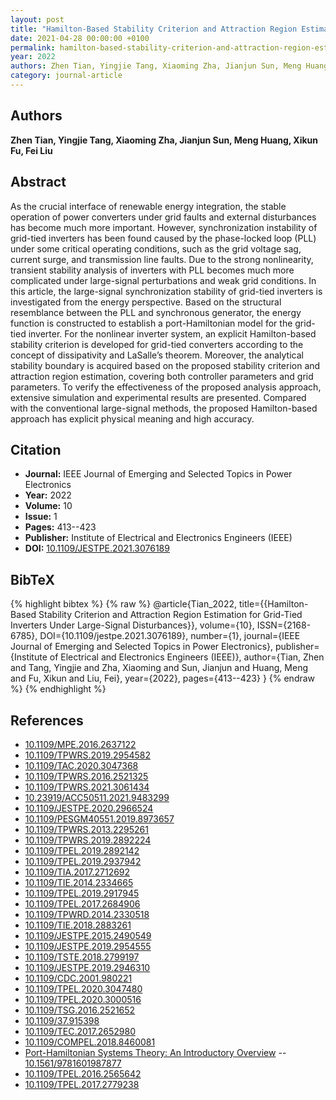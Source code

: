 ```yaml
---
layout: post
title: "Hamilton-Based Stability Criterion and Attraction Region Estimation for Grid-Tied Inverters Under Large-Signal Disturbances"
date: 2021-04-28 00:00:00 +0100
permalink: hamilton-based-stability-criterion-and-attraction-region-estimation-for-grid-tied-inverters-under-large-signal-disturbances
year: 2022
authors: Zhen Tian, Yingjie Tang, Xiaoming Zha, Jianjun Sun, Meng Huang, Xikun Fu, Fei Liu
category: journal-article
---
```

 
## Authors
**Zhen Tian, Yingjie Tang, Xiaoming Zha, Jianjun Sun, Meng Huang, Xikun Fu, Fei Liu**
 
## Abstract
As the crucial interface of renewable energy integration, the stable operation of power converters under grid faults and external disturbances has become much more important. However, synchronization instability of grid-tied inverters has been found caused by the phase-locked loop (PLL) under some critical operating conditions, such as the grid voltage sag, current surge, and transmission line faults. Due to the strong nonlinearity, transient stability analysis of inverters with PLL becomes much more complicated under large-signal perturbations and weak grid conditions. In this article, the large-signal synchronization stability of grid-tied inverters is investigated from the energy perspective. Based on the structural resemblance between the PLL and synchronous generator, the energy function is constructed to establish a port-Hamiltonian model for the grid-tied inverter. For the nonlinear inverter system, an explicit Hamilton-based stability criterion is developed for grid-tied converters according to the concept of dissipativity and LaSalle’s theorem. Moreover, the analytical stability boundary is acquired based on the proposed stability criterion and attraction region estimation, covering both controller parameters and grid parameters. To verify the effectiveness of the proposed analysis approach, extensive simulation and experimental results are presented. Compared with the conventional large-signal methods, the proposed Hamilton-based approach has explicit physical meaning and high accuracy.
 
## Citation
- **Journal:** IEEE Journal of Emerging and Selected Topics in Power Electronics
- **Year:** 2022
- **Volume:** 10
- **Issue:** 1
- **Pages:** 413--423
- **Publisher:** Institute of Electrical and Electronics Engineers (IEEE)
- **DOI:** [10.1109/JESTPE.2021.3076189](https://doi.org/10.1109/JESTPE.2021.3076189)
 
## BibTeX
{% highlight bibtex %}
{% raw %}
@article{Tian_2022,
  title={{Hamilton-Based Stability Criterion and Attraction Region Estimation for Grid-Tied Inverters Under Large-Signal Disturbances}},
  volume={10},
  ISSN={2168-6785},
  DOI={10.1109/jestpe.2021.3076189},
  number={1},
  journal={IEEE Journal of Emerging and Selected Topics in Power Electronics},
  publisher={Institute of Electrical and Electronics Engineers (IEEE)},
  author={Tian, Zhen and Tang, Yingjie and Zha, Xiaoming and Sun, Jianjun and Huang, Meng and Fu, Xikun and Liu, Fei},
  year={2022},
  pages={413--423}
}
{% endraw %}
{% endhighlight %}
 
## References
- [10.1109/MPE.2016.2637122](https://doi.org/10.1109/MPE.2016.2637122)
- [10.1109/TPWRS.2019.2954582](https://doi.org/10.1109/TPWRS.2019.2954582)
- [10.1109/TAC.2020.3047368](https://doi.org/10.1109/TAC.2020.3047368)
- [10.1109/TPWRS.2016.2521325](https://doi.org/10.1109/TPWRS.2016.2521325)
- [10.1109/TPWRS.2021.3061434](https://doi.org/10.1109/TPWRS.2021.3061434)
- [10.23919/ACC50511.2021.9483299](https://doi.org/10.23919/ACC50511.2021.9483299)
- [10.1109/JESTPE.2020.2966524](https://doi.org/10.1109/JESTPE.2020.2966524)
- [10.1109/PESGM40551.2019.8973657](https://doi.org/10.1109/PESGM40551.2019.8973657)
- [10.1109/TPWRS.2013.2295261](https://doi.org/10.1109/TPWRS.2013.2295261)
- [10.1109/TPWRS.2019.2892224](https://doi.org/10.1109/TPWRS.2019.2892224)
- [10.1109/TPEL.2019.2892142](https://doi.org/10.1109/TPEL.2019.2892142)
- [10.1109/TPEL.2019.2937942](https://doi.org/10.1109/TPEL.2019.2937942)
- [10.1109/TIA.2017.2712692](https://doi.org/10.1109/TIA.2017.2712692)
- [10.1109/TIE.2014.2334665](https://doi.org/10.1109/TIE.2014.2334665)
- [10.1109/TPEL.2019.2917945](https://doi.org/10.1109/TPEL.2019.2917945)
- [10.1109/TPEL.2017.2684906](https://doi.org/10.1109/TPEL.2017.2684906)
- [10.1109/TPWRD.2014.2330518](https://doi.org/10.1109/TPWRD.2014.2330518)
- [10.1109/TIE.2018.2883261](https://doi.org/10.1109/TIE.2018.2883261)
- [10.1109/JESTPE.2015.2490549](https://doi.org/10.1109/JESTPE.2015.2490549)
- [10.1109/JESTPE.2019.2954555](https://doi.org/10.1109/JESTPE.2019.2954555)
- [10.1109/TSTE.2018.2799197](https://doi.org/10.1109/TSTE.2018.2799197)
- [10.1109/JESTPE.2019.2946310](https://doi.org/10.1109/JESTPE.2019.2946310)
- [10.1109/CDC.2001.980221](https://doi.org/10.1109/CDC.2001.980221)
- [10.1109/TPEL.2020.3047480](https://doi.org/10.1109/TPEL.2020.3047480)
- [10.1109/TPEL.2020.3000516](https://doi.org/10.1109/TPEL.2020.3000516)
- [10.1109/TSG.2016.2521652](https://doi.org/10.1109/TSG.2016.2521652)
- [10.1109/37.915398](https://doi.org/10.1109/37.915398)
- [10.1109/TEC.2017.2652980](https://doi.org/10.1109/TEC.2017.2652980)
- [10.1109/COMPEL.2018.8460081](https://doi.org/10.1109/COMPEL.2018.8460081)
- [Port-Hamiltonian Systems Theory: An Introductory Overview](port-hamiltonian-systems-theory-an-introductory-overview) -- [10.1561/9781601987877](https://doi.org/10.1561/9781601987877)
- [10.1109/TPEL.2016.2565642](https://doi.org/10.1109/TPEL.2016.2565642)
- [10.1109/TPEL.2017.2779238](https://doi.org/10.1109/TPEL.2017.2779238)

